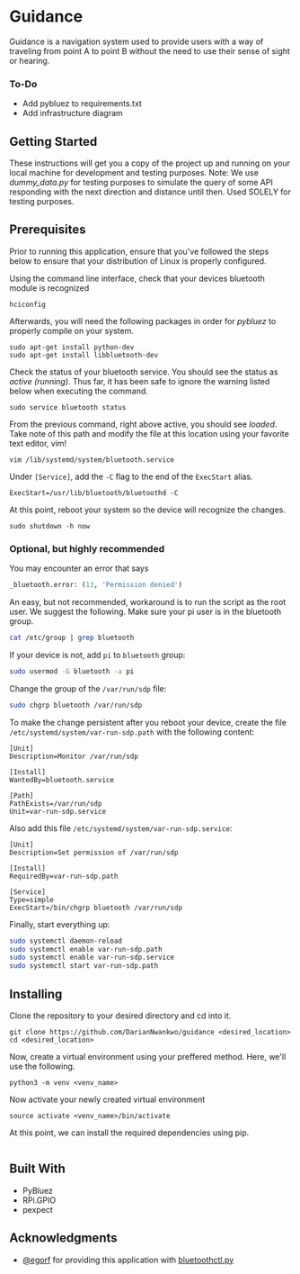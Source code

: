 # Guidance
Guidance is a navigation system used to provide users with a way of traveling from point A to point B without the need to use their sense of sight or hearing.

### To-Do
* Add pybluez to requirements.txt
* Add infrastructure diagram

## Getting Started
These instructions will get you a copy of the project up and running on your local machine for development and testing purposes. Note: We use *dummy_data.py* for testing purposes to simulate the query of some API responding with the next direction and distance until then. Used SOLELY for testing purposes.

## Prerequisites
Prior to running this application, ensure that you've followed the steps below to ensure that your distribution of Linux is properly configured.

Using the command line interface, check that your devices bluetooth module is recognized
```
hciconfig
```

Afterwards, you will need the following packages in order for *pybluez* to properly compile on your system.
```
sudo apt-get install python-dev
sudo apt-get install libbluetooth-dev
```

Check the status of your bluetooth service. You should see the status as *active (running)*. Thus far, it has been safe to ignore the warning listed below when executing the command.
```
sudo service bluetooth status
```

From the previous command, right above active, you should see *loaded*. Take note of this path and modify the file at this location using your favorite text editor, vim!
```
vim /lib/systemd/system/bluetooth.service
```

Under `[Service]`, add the `-C` flag to the end of the `ExecStart` alias.
```
ExecStart=/usr/lib/bluetooth/bluetoothd -C
```

At this point, reboot your system so the device will recognize the changes.
```
sudo shutdown -h now
```

### **Optional, but highly recommended**
You may encounter an error that says
```python
_bluetooth.error: (13, 'Permission denied')
```

An easy, but not recommended, workaround is to run the script as the root user. We suggest the following. Make sure your pi user is in the bluetooth group.
```bash
cat /etc/group | grep bluetooth
```

If your device  is not, add `pi` to `bluetooth` group:
```bash
sudo usermod -G bluetooth -a pi
```

Change the group of the `/var/run/sdp` file:
```bash
sudo chgrp bluetooth /var/run/sdp
```

To make the change persistent after you reboot your device, create the file `/etc/systemd/system/var-run-sdp.path` with the following content:
```
[Unit]
Description=Monitor /var/run/sdp

[Install]
WantedBy=bluetooth.service

[Path]
PathExists=/var/run/sdp
Unit=var-run-sdp.service
```

Also add this file `/etc/systemd/system/var-run-sdp.service`:
```
[Unit]
Description=Set permission of /var/run/sdp

[Install]
RequiredBy=var-run-sdp.path

[Service]
Type=simple
ExecStart=/bin/chgrp bluetooth /var/run/sdp
```

Finally, start everything up:
```bash
sudo systemctl daemon-reload
sudo systemctl enable var-run-sdp.path
sudo systemctl enable var-run-sdp.service
sudo systemctl start var-run-sdp.path
```

## Installing
Clone the repository to your desired directory and cd into it.
```
git clone https://github.com/DarianNwankwo/guidance <desired_location>
cd <desired_location>
```

Now, create a virtual environment using your preffered method. Here, we'll use the following.
```
python3 -m venv <venv_name>
```

Now activate your newly created virtual environment
```
source activate <venv_name>/bin/activate
```

At this point, we can install the required dependencies using pip.
```
```

## Built With
* PyBluez
* RPi.GPIO
* pexpect

## Acknowledgments
* [@egorf](https://github.com/egorf) for providing this application with [bluetoothctl.py](https://gist.github.com/egorf/66d88056a9d703928f93)
